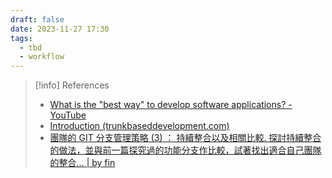 ```yaml
---
draft: false
date: 2023-11-27 17:30
tags:
  - tbd
  - workflow
---
```








> [!info] References
> - [What is the "best way" to develop software applications? - YouTube](https://www.youtube.com/watch?v=oNmcX6Gozg0)
> - [Introduction (trunkbaseddevelopment.com)](https://trunkbaseddevelopment.com/#one-line-summary)
> - [團隊的 GIT 分支管理策略 (3) ： 持續整合以及相關比較. 探討持續整合的做法，並與前一篇探究過的功能分支作比較，試著找出適合自己團隊的整合… | by fin](https://medium.com/%E5%93%88%E5%98%8D-%E4%B8%96%E7%95%8C/%E5%9C%98%E9%9A%8A%E7%9A%84-git-%E5%88%86%E6%94%AF%E7%AE%A1%E7%90%86%E7%AD%96%E7%95%A5-3-%E6%8C%81%E7%BA%8C%E6%95%B4%E5%90%88%E4%BB%A5%E5%8F%8A%E7%9B%B8%E9%97%9C%E6%AF%94%E8%BC%83-59b80a29c997)
